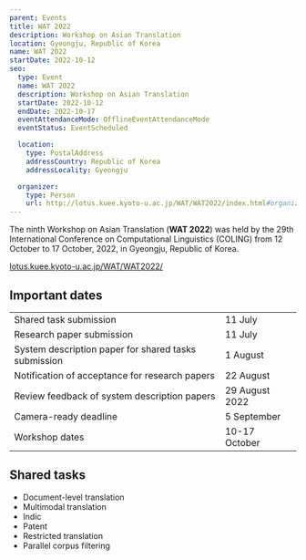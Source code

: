 ```yaml
---
parent: Events
title: WAT 2022
description: Workshop on Asian Translation
location: Gyeongju, Republic of Korea
name: WAT 2022
startDate: 2022-10-12
seo:
  type: Event
  name: WAT 2022
  description: Workshop on Asian Translation
  startDate: 2022-10-12
  endDate: 2022-10-17
  eventAttendanceMode: OfflineEventAttendanceMode
  eventStatus: EventScheduled

  location:
    type: PostalAddress
    addressCountry: Republic of Korea
    addressLocality: Gyeongju

  organizer:
    type: Person
    url: http://lotus.kuee.kyoto-u.ac.jp/WAT/WAT2022/index.html#organizers.html
---
```


The ninth Workshop on Asian Translation (**WAT 2022**) was held by the 29th International Conference on Computational Linguistics (COLING) from 12 October to 17 October, 2022, in Gyeongju, Republic of Korea.

[lotus.kuee.kyoto-u.ac.jp/WAT/WAT2022/](http://lotus.kuee.kyoto-u.ac.jp/WAT/WAT2022/)

## Important dates

|     |     |
| --- | --- |
| Shared task submission | 11 July |
| Research paper submission | 11 July |
| System description paper for shared tasks submission | 1 August |
| Notification of acceptance for research papers | 22 August |
| Review feedback of system description papers | 29 August 2022	|
| Camera-ready deadline | 5 September |
| Workshop dates | 10-17 October |

## Shared tasks

- Document-level translation
- Multimodal translation
- Indic
- Patent
- Restricted translation
- Parallel corpus filtering
